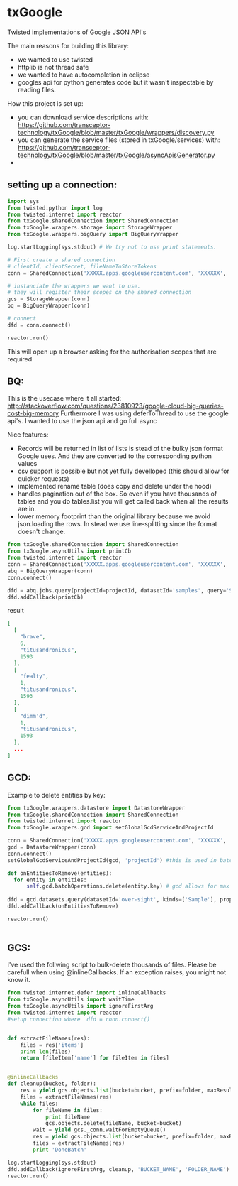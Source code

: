 txGoogle
========

Twisted implementations of Google JSON API's

The main reasons for building this library:
- we wanted to use twisted
- httplib is not thread safe
- we wanted to have autocompletion in eclipse 
- googles api for python generates code but it wasn't inspectable by reading files.


How this project is set up:

- you can download service descriptions with: https://github.com/transceptor-technology/txGoogle/blob/master/txGoogle/wrappers/discovery.py
- you can generate the service files (stored in txGoogle/services) with: https://github.com/transceptor-technology/txGoogle/blob/master/txGoogle/asyncApisGenerator.py
- 


## setting up a connection:

```python
import sys
from twisted.python import log
from twisted.internet import reactor
from txGoogle.sharedConnection import SharedConnection
from txGoogle.wrappers.storage import StorageWrapper
from txGoogle.wrappers.bigQuery import BigQueryWrapper

log.startLogging(sys.stdout) # We try not to use print statements.

# First create a shared connection
# clientId, clientSecret, fileNameToStoreTokens
conn = SharedConnection('XXXXX.apps.googleusercontent.com', 'XXXXXX', 'myCredentials.json')

# instanciate the wrappers we want to use.
# they will register their scopes on the shared connection
gcs = StorageWrapper(conn) 
bq = BigQueryWrapper(conn) 

# connect 
dfd = conn.connect() 

reactor.run()
```
This will open up a browser asking for the authorisation scopes that are required


## BQ:

This is the usecase where it all started: http://stackoverflow.com/questions/23810923/google-cloud-big-queries-cost-big-memory
Furthermore I was using deferToThread to use the google api's. I wanted to use the json api and go full async

Nice features:
 - Records will be returned in list of lists is stead of the bulky json format Google uses. And they are converted to the corresponding python values
 - csv support is possible but not yet fully develloped (this should allow for quicker requests)
 - implemented rename table (does copy and delete under the hood)
 - handles pagination out of the box. So even if you have thousands of tables and you do tables.list you will get called back when all the results are in.
 - lower memory footprint than the original library because we avoid json.loading the rows. In stead we use line-splitting since the format doesn't change.


```python
from txGoogle.sharedConnection import SharedConnection
from txGoogle.asyncUtils import printCb
from twisted.internet import reactor
conn = SharedConnection('XXXXX.apps.googleusercontent.com', 'XXXXXX', 'myCredentials.json')
abq = BigQueryWrapper(conn)
conn.connect()

dfd = abq.jobs.query(projectId=projectId, datasetId='samples', query='SELECT * FROM [publicdata:samples.shakespeare]')
dfd.addCallback(printCb)
```

result

```json
[
  [
    "brave", 
    6, 
    "titusandronicus", 
    1593
  ], 
  [
    "fealty", 
    1, 
    "titusandronicus", 
    1593
  ], 
  [
    "dimm'd", 
    1, 
    "titusandronicus", 
    1593
  ],
  ...
]
```

## GCD:

Example to delete entities by key:

```python
from txGoogle.wrappers.datastore import DatastoreWrapper
from txGoogle.sharedConnection import SharedConnection
from twisted.internet import reactor
from txGoogle.wrappers.gcd import setGlobalGcdServiceAndProjectId

conn = SharedConnection('XXXXX.apps.googleusercontent.com', 'XXXXXX', 'myCredentials.json')
gcd = DatastoreWrapper(conn)
conn.connect()
setGlobalGcdServiceAndProjectId(gcd, 'projectId') #this is used in batch operations. 

def onEntitiesToRemove(entities):
  for entity in entities:
      self.gcd.batchOperations.delete(entity.key) # gcd allows for max 500 entities per "commit" so we batch them up
        
dfd = gcd.datasets.query(datasetId='over-sight', kinds=['Sample'], properties=['__key__'], limit=5000)
dfd.addCallback(onEntitiesToRemove)

reactor.run()
  
```


## GCS:

I've used the follwing script to bulk-delete thousands of files. Please be carefull when using @inlineCallbacks. If an exception raises, you might not know it. 


```python
from twisted.internet.defer import inlineCallbacks
from txGoogle.asyncUtils import waitTime
from txGoogle.asyncUtils import ignoreFirstArg
from twisted.internet import reactor
#setup connection where  dfd = conn.connect()


def extractFileNames(res):
    files = res['items']
    print len(files)
    return [fileItem['name'] for fileItem in files]


@inlineCallbacks
def cleanup(bucket, folder):
    res = yield gcs.objects.list(bucket=bucket, prefix=folder, maxResults=10000)
    files = extractFileNames(res)
    while files:
        for fileName in files:
            print fileName
            gcs.objects.delete(fileName, bucket=bucket)
        wait = yield gcs._conn.waitForEmptyQueue()
        res = yield gcs.objects.list(bucket=bucket, prefix=folder, maxResults=10000)
        files = extractFileNames(res)
        print 'DoneBatch'

log.startLogging(sys.stdout)
dfd.addCallback(ignoreFirstArg, cleanup, 'BUCKET_NAME', 'FOLDER_NAME')
reactor.run()
```
